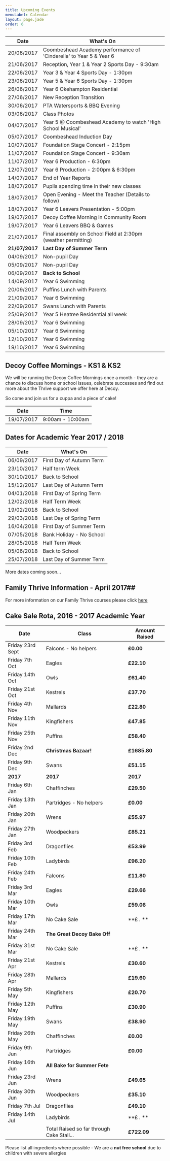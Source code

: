 ```yaml
---
title: Upcoming Events
menuLabel: Calendar
layout: page.jade
order: 6
---
```

| **Date** | **What's On** |
|----------|---------------|
| 20/06/2017 | Coombeshead Academy performance of 'Cinderella' to Year 5 & Year 6 |
| 21/06/2017 | Reception, Year 1 & Year 2 Sports Day - 9:30am |
| 22/06/2017 | Year 3 & Year 4 Sports Day - 1:30pm |
| 23/06/2017 | Year 5 & Year 6 Sports Day - 1:30pm |
| 26/06/2017 | Year 6 Okehampton Residential |
| 27/06/2017 | New Reception Transition |
| 30/06/2017 | PTA Watersports & BBQ Evening |
| 03/06/2017 | Class Photos
| 04/07/2017 | Year 5 @ Coombeshead Academy to watch 'High School Musical' |
| 05/07/2017 | Coombeshead Induction Day |
| 10/07/2017 | Foundation Stage Concert - 2:15pm |
| 11/07/2017 | Foundation Stage Concert - 9:30am |
| 11/07/2017 | Year 6 Production - 6:30pm |
| 12/07/2017 | Year 6 Production - 2:00pm & 6:30pm |
| 14/07/2017 | End of Year Reports |
| 18/07/2017 | Pupils spending time in their new classes |
| 18/07/2017 | Open Evening - Meet the Teacher (Details to follow) |
| 18/07/2017 | Year 6 Leavers Presentation - 5:00pm |
| 19/07/2017 | Decoy Coffee Morning in Community Room |
| 19/07/2017 | Year 6 Leavers BBQ & Games |
| 21/07/2017 | Final assembly on School Field at 2:30pm (weather permitting) |
| **21/07/2017** | **Last Day of Summer Term** |
| 04/09/2017 | Non-pupil Day |
| 05/09/2017 | Non-pupil Day |
| 06/09/2017 | **Back to School** |
| 14/09/2017 | Year 6 Swimming |
| 20/09/2017 | Puffins Lunch with Parents |
| 21/09/2017 | Year 6 Swimming |
| 22/09/2017 | Swans Lunch with Parents |
| 25/09/2017 | Year 5 Heatree Residential all week |
| 28/09/2017 | Year 6 Swimming |
| 05/10/2017 | Year 6 Swimming |
| 12/10/2017 | Year 6 Swimming |
| 19/10/2017 | Year 6 Swimming |

## Decoy Coffee Mornings - KS1 & KS2

We will be running the Decoy Coffee Mornings once a month - they are a chance to discuss home or school issues, celebrate successes and find out more about the Thrive support we offer here at Decoy.

So come and join us for a cuppa and a piece of cake!

| **Date** | **Time** |
|----------|----------|
| 19/07/2017 | 9:00am - 10:00am |


## Dates for Academic Year 2017 / 2018

| **Date** | **What's On** |
|----------|---------------|
| 06/09/2017 | First Day of Autumn Term |
| 23/10/2017 | Half term Week |
| 30/10/2017 | Back to School |
| 15/12/2017 | Last Day of Autumn Term |
| 04/01/2018 | First Day of Spring Term |
| 12/02/2018 | Half Term Week |
| 19/02/2018 | Back to School |
| 29/03/2018 | Last Day of Spring Term |
| 16/04/2018 | First Day of Summer Term |
| 07/05/2018 | Bank Holiday - No School |
| 28/05/2018 | Half Term Week |
| 05/06/2018 | Back to School |
| 25/07/2018 | Last Day of Summer Term |

More dates coming soon...

## Family Thrive Information - April 2017##


For more information on our Family Thrive courses please click [here][1]


## Cake Sale Rota, 2016 - 2017 Academic Year

| **Date** | **Class** | **Amount Raised** |
|----------|-----------|-------------------|
| Friday 23rd Sept | Falcons - No helpers | **£0.00** |
| Friday 7th Oct | Eagles | **£22.10** |
| Friday 14th Oct | Owls | **£61.40** |
| Friday 21st Oct | Kestrels | **£37.70** |
| Friday 4th Nov | Mallards | **£22.80** |
| Friday 11th Nov | Kingfishers | **£47.85** |
| Friday 25th Nov | Puffins | **£58.40** |
| Friday 2nd Dec |**Christmas Bazaar!**| **£1685.80** |
| Friday 9th Dec | Swans | **£51.15** |
| **2017** | **2017** | **2017** |
| Friday 6th Jan | Chaffinches | **£29.50** |
| Friday 13th Jan | Partridges - No helpers | **£0.00** |
| Friday 20th Jan | Wrens | **£55.97** |
| Friday 27th Jan | Woodpeckers | **£85.21** |
| Friday 3rd Feb | Dragonflies | **£53.99** |
| Friday 10th Feb | Ladybirds | **£96.20** |
| Friday 24th Feb | Falcons | **£11.80** |
| Friday 3rd Mar | Eagles | **£29.66** |
| Friday 10th Mar | Owls | **£59.06** |
| Friday 17th Mar | No Cake Sale | **£ .  ** |
| Friday 24th Mar | **The Great Decoy Bake Off** |
| Friday 31st Mar | No Cake Sale | **£ .  ** |
| Friday 21st Apr | Kestrels | **£30.60** |
| Friday 28th Apr | Mallards | **£19.60** |
| Friday 5th May | Kingfishers | **£20.70** |
| Friday 12th May | Puffins | **£30.90** |
| Friday 19th May | Swans | **£38.90** |
| Friday 26th May | Chaffinches | **£0.00** |
| Friday 9th Jun | Partridges | **£0.00** |
| Friday 16th Jun | **All Bake for Summer Fete** |
| Friday 23rd Jun | Wrens | **£49.65** |
| Friday 30th Jun | Woodpeckers | **£35.10** |
| Friday 7th Jul | Dragonflies | **£49.10** |
| Friday 14th Jul | Ladybirds | **£ .  ** |
| | Total Raised so far through Cake Stall... | **£722.09** |

Please list all ingredients where possible - We are a **nut free school** due to children with severe allergies

[1]: https://drive.google.com/folderview?id=0B76W__U5CTntM0gxcHpCaG5tazg&usp=sharing
[2]: https://mydonate.bt.com/fundraisers/decoyprimaryschool
